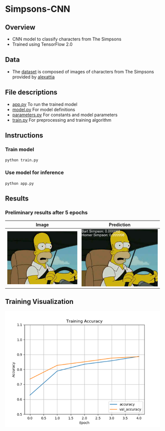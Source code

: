 # Simpsons-CNN
## Overview
* CNN model to classify characters from The Simpsons
* Trained using TensorFlow 2.0

## Data
* The [dataset](https://github.com/mikepatel/Simpsons-CNN/tree/master/data) is composed of images of characters from The Simpsons provided by [alexattia](https://www.kaggle.com/alexattia/the-simpsons-characters-dataset)

## File descriptions
* [app.py](https://github.com/mikepatel/Simpsons-CNN/blob/master/app.py) To run the trained model
* [model.py](https://github.com/mikepatel/Simpsons-CNN/blob/master/model.py) For model definitions
* [parameters.py](https://github.com/mikepatel/Simpsons-CNN/blob/master/parameters.py) For constants and model parameters
* [train.py](https://github.com/mikepatel/Simpsons-CNN/blob/master/train.py) For preprocessing and training algorithm

## Instructions
### Train model
```
python train.py
```
### Use model for inference
```
python app.py
```

## Results
### Preliminary results after 5 epochs
| Image | Prediction |
:------:|:-----------:
![image](https://github.com/mikepatel/Simpsons-CNN/blob/master/data/Training/Homer%20Simpson/pic_2080.jpg) | ![Prediction](https://github.com/mikepatel/Simpsons-CNN/blob/master/results/18-12-2019_19-18-01/pred_image.png)

## Training Visualization
![Training](https://github.com/mikepatel/Simpsons-CNN/blob/master/results/18-12-2019_19-18-01/Training%20Accuracy.png)
